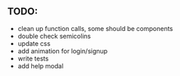 ## TODO:
- clean up function calls, some should be components
- double check semicolins
- update css
- add animation for login/signup
- write tests
- add help modal

